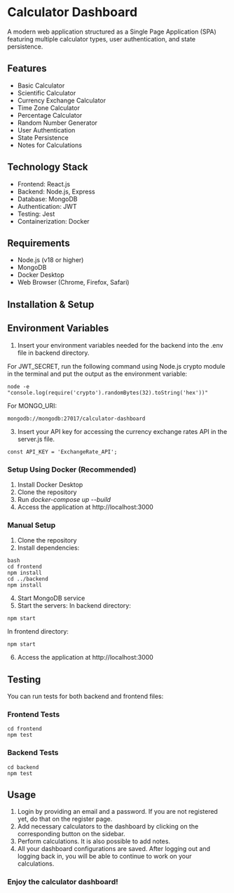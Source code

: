 # Calculator Dashboard

A modern web application structured as a Single Page Application (SPA) featuring multiple calculator types, user authentication, and state persistence.

## Features
- Basic Calculator
- Scientific Calculator
- Currency Exchange Calculator
- Time Zone Calculator
- Percentage Calculator
- Random Number Generator
- User Authentication
- State Persistence
- Notes for Calculations

## Technology Stack
- Frontend: React.js
- Backend: Node.js, Express
- Database: MongoDB
- Authentication: JWT
- Testing: Jest
- Containerization: Docker

## Requirements
- Node.js (v18 or higher)
- MongoDB
- Docker Desktop
- Web Browser (Chrome, Firefox, Safari)

## Installation & Setup

## Environment Variables

1. Insert your environment variables needed for the backend into the .env file in backend directory.
   
For JWT_SECRET, run the following command using Node.js crypto module in the terminal and put the output as the environment variable:
```
node -e "console.log(require('crypto').randomBytes(32).toString('hex'))"
```

For MONGO_URI:
```
mongodb://mongodb:27017/calculator-dashboard
```

3. Insert your API key for accessing the currency exchange rates API in the server.js file.
```
const API_KEY = 'ExchangeRate_API';
```

### Setup Using Docker (Recommended)
1. Install Docker Desktop
2. Clone the repository
3. Run *docker-compose up --build*
4. Access the application at http://localhost:3000

### Manual Setup
1. Clone the repository
2. Install dependencies:
```
bash 
cd frontend
npm install
cd ../backend
npm install
```
 
4. Start MongoDB service
5. Start the servers:
In backend directory:
```
npm start
```
In frontend directory:
```
npm start
```
6. Access the application at http://localhost:3000

## Testing

You can run tests for both backend and frontend files:

### Frontend Tests
```
cd frontend
npm test
```

### Backend Tests
```
cd backend
npm test
```

## Usage

1. Login by providing an email and a password. If you are not registered yet, do that on the register page.
2. Add necessary calculators to the dashboard by clicking on the corresponding button on the sidebar.
3. Perform calculations. It is also possible to add notes.
4. All your dashboard configurations are saved. After logging out and logging back in, you will be able to continue to work on your calculations.

### Enjoy the calculator dashboard!


